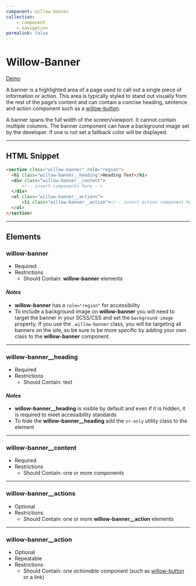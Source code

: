 ```yaml
---
component: willow-banner
collection:
    - component
    - navigation
permalink: false
---
```

# **Willow-Banner**

[Demo](http://codepen.io/team/UnumUX/pen/YZNzQM)

A banner is a highlighted area of a page used to call out a single piece of information or action. This area is typically styled to stand out visually from the rest of the page’s content and can contain a concise heading, sentence and action component such as a [willow-button](../button).

A banner spans the full width of the screen/viewport. It cannot contain multiple columns. The banner component can have a background image set by the developer. If one is not set a fallback color will be displayed.

---

## HTML Snippet

```html
<section class="willow-banner" role="region">
  <h1 class="willow-banner__heading">Heading Text</h1>
  <div class="willow-banner__content">
      <!-- insert components here -->
  </div>
  <ul class="willow-banner__actions">
      <li class="willow-banner__action"><!-- insert action component here --></li>
  </ul>
</section>
```

---

## Elements

### willow-banner

- Required
- Restrictions
  - Should Contain: **willow-banner** elements

#### _Notes_

- **willow-banner** has a `role="region"` for accessibility
- To include a background image on **willow-banner** you will need to target the banner in your SCSS/CSS and set the `background-image` property. If you use the `.willow-banner` class, you will be targeting all banners on the site, so be sure to be more specific by adding your own class to the **willow-banner** component.

---

### willow-banner__heading

- Required
- Restrictions
  - Should Contain: text

#### _Notes_

- **willow-banner__heading** is visible by default and even if it is hidden, it is required to meet accessibility standards
- To hide the **willow-banner__heading** add the `sr-only` utility class to the element

---

### willow-banner__content

- Required
- Restrictions
  - Should Contain: one or more components

---

### willow-banner__actions

- Optional
- Restrictions
  - Should Contain: one or more **willow-banner__action** elements

---

### willow-banner__action

- Optional
- Repeatable
- Restrictions
  - Should Contain: one _actionable_ component (such as [willow-button](../button) or a link)